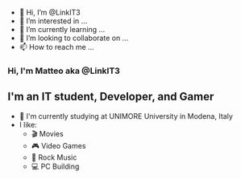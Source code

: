 - 👋 Hi, I’m @LinkIT3
- 👀 I’m interested in ...
- 🌱 I’m currently learning ...
- 💞️ I’m looking to collaborate on ...
- 📫 How to reach me ...

<!---
LinkIT3/LinkIT3 is a ✨ special ✨ repository because its `README.md` (this file) appears on your GitHub profile.
You can click the Preview link to take a look at your changes.
--->
### Hi, I'm Matteo aka @LinkIT3

## I'm an IT student, Developer, and Gamer

- 📖 I'm currently studying at UNIMORE University in Modena, Italy
- I like:
  - 🎬 Movies
  - 🎮 Video Games
  - 🎸 Rock Music
  - 💻 PC Building
